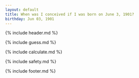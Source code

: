 ```yaml
---
layout: default
title: When was I conceived if I was born on June 3, 1901?
birthday: Jun 03, 1901
---
```


{% include header.md %}

{% include guess.md %}

{% include calculate.md %}

{% include safety.md %}

{% include footer.md %}



